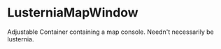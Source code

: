 # LusterniaMapWindow

Adjustable Container containing a map console. Needn't necessarily be lusternia.
